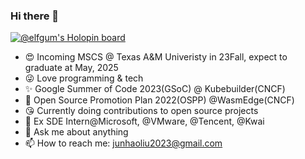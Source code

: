 ### Hi there 👋

 

[![@elfgum's Holopin board](https://holopin.me/elfgum)](https://holopin.io/@elfgum)
- 😍 Incoming MSCS @ Texas A&M Univeristy in 23Fall, expect to graduate at May, 2025
- 😜 Love programming & tech
- ✨ Google Summer of Code 2023(GSoC) @ Kubebuilder(CNCF)
- 🎉 Open Source Promotion Plan 2022(OSPP) @WasmEdge(CNCF)
- 😘 Currently doing contributions to open source projects
- 💖 Ex SDE Intern@Microsoft, @VMware, @Tencent, @Kwai
- 💬 Ask me about anything
- 📫 How to reach me: junhaoliu2023@gmail.com

